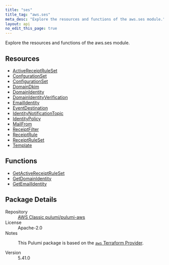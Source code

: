```yaml
---
title: "ses"
title_tag: "aws.ses"
meta_desc: "Explore the resources and functions of the aws.ses module."
layout: api
no_edit_this_page: true
---
```


<!-- WARNING: this file was generated by Pulumi Docs Generator. -->
<!-- Do not edit by hand unless you're certain you know what you are doing! -->

Explore the resources and functions of the aws.ses module.

<h2 id="resources">Resources</h2>
<ul class="api">
    <li><a href="activereceiptruleset/" title="ActiveReceiptRuleSet"><span class="api-symbol api-symbol--resource"></span>ActiveReceiptRuleSet</a></li>
    <li><a href="confgurationset/" title="ConfgurationSet"><span class="api-symbol api-symbol--resource"></span>ConfgurationSet</a></li>
    <li><a href="configurationset/" title="ConfigurationSet"><span class="api-symbol api-symbol--resource"></span>ConfigurationSet</a></li>
    <li><a href="domaindkim/" title="DomainDkim"><span class="api-symbol api-symbol--resource"></span>DomainDkim</a></li>
    <li><a href="domainidentity/" title="DomainIdentity"><span class="api-symbol api-symbol--resource"></span>DomainIdentity</a></li>
    <li><a href="domainidentityverification/" title="DomainIdentityVerification"><span class="api-symbol api-symbol--resource"></span>DomainIdentityVerification</a></li>
    <li><a href="emailidentity/" title="EmailIdentity"><span class="api-symbol api-symbol--resource"></span>EmailIdentity</a></li>
    <li><a href="eventdestination/" title="EventDestination"><span class="api-symbol api-symbol--resource"></span>EventDestination</a></li>
    <li><a href="identitynotificationtopic/" title="IdentityNotificationTopic"><span class="api-symbol api-symbol--resource"></span>IdentityNotificationTopic</a></li>
    <li><a href="identitypolicy/" title="IdentityPolicy"><span class="api-symbol api-symbol--resource"></span>IdentityPolicy</a></li>
    <li><a href="mailfrom/" title="MailFrom"><span class="api-symbol api-symbol--resource"></span>MailFrom</a></li>
    <li><a href="receiptfilter/" title="ReceiptFilter"><span class="api-symbol api-symbol--resource"></span>ReceiptFilter</a></li>
    <li><a href="receiptrule/" title="ReceiptRule"><span class="api-symbol api-symbol--resource"></span>ReceiptRule</a></li>
    <li><a href="receiptruleset/" title="ReceiptRuleSet"><span class="api-symbol api-symbol--resource"></span>ReceiptRuleSet</a></li>
    <li><a href="template/" title="Template"><span class="api-symbol api-symbol--resource"></span>Template</a></li>
</ul>

<h2 id="functions">Functions</h2>
<ul class="api">
    <li><a href="getactivereceiptruleset/" title="GetActiveReceiptRuleSet"><span class="api-symbol api-symbol--function"></span>GetActiveReceiptRuleSet</a></li>
    <li><a href="getdomainidentity/" title="GetDomainIdentity"><span class="api-symbol api-symbol--function"></span>GetDomainIdentity</a></li>
    <li><a href="getemailidentity/" title="GetEmailIdentity"><span class="api-symbol api-symbol--function"></span>GetEmailIdentity</a></li>
</ul>

<h2 id="package-details">Package Details</h2>
<dl class="package-details">
	<dt>Repository</dt>
	<dd><a href="https://github.com/pulumi/pulumi-aws">AWS Classic pulumi/pulumi-aws</a></dd>
	<dt>License</dt>
	<dd>Apache-2.0</dd>
	<dt>Notes</dt>
	<dd><p>This Pulumi package is based on the <a href="https://github.com/hashicorp/terraform-provider-aws"><code>aws</code> Terraform Provider</a>.</p>
</dd>
	<dt>Version</dt>
	<dd>5.41.0</dd>
</dl>

